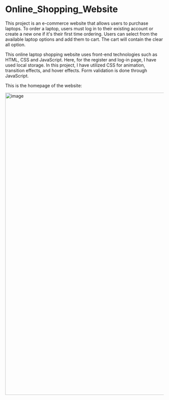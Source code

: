 # Online_Shopping_Website
This project is an e-commerce website that allows users to purchase laptops. 
To order a laptop, users must log in to their existing account or create a new one if it's their first time ordering. Users can select from the available laptop options and add them to cart. The cart will contain the clear all option. 

This online laptop shopping website uses front-end technologies such as HTML, CSS and JavaScript. 
Here, for the register and log-in page, I have used local storage. In this project, I have utilized CSS for animation, transition effects, and hover effects. Form validation is done through JavaScript. 

This is the homepage of the website:

<img width="960" alt="image" src="https://github.com/Aneri11U/Online_Shopping_Website/assets/121008198/4b653bd7-6f22-49ca-9125-aad058ca8063">




